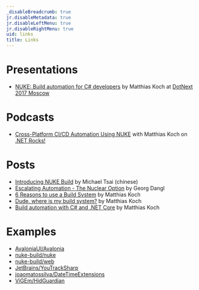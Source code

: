 ```yaml
---
_disableBreadcrumb: true
jr.disableMetadata: true
jr.disableLeftMenu: true
jr.disableRightMenu: true
uid: links
title: Links
---
```


# Presentations
- [NUKE: Build automation for C# developers](https://www.youtube.com/watch?v=7gEqxzD6hbs) by Matthias Koch at [DotNext 2017 Moscow](https://2017.dotnext-moscow.ru/en/)

# Podcasts
- [Cross-Platform CI/CD Automation Using NUKE](https://dotnetrocks.com/?show=1598) with Matthias Koch on [.NET Rocks!](https://dotnetrocks.com)

# Posts
- [Introducing NUKE Build](https://www.huanlintalk.com/2018/04/introducing-nuke-build.html) by Michael Tsai (chinese)
- [Escalating Automation - The Nuclear Option](https://blog.dangl.me/archive/escalating-automation-the-nuclear-option/) by Georg Dangl
- [6 Reasons to use a Build System](https://medium.com/@matkoch87/6-reasons-to-use-a-build-system-92e6b67d0231) by Matthias Koch
- [Dude, where is my build system?](https://medium.com/@matkoch87/dude-where-is-my-build-system-f0edc1668771) by Matthias Koch
- [Build automation with C# and .NET Core](https://medium.com/@matkoch87/build-automation-with-c-and-net-core-9a42ebcf729d) by Matthias Koch

# Examples
- [AvaloniaUI/Avalonia](https://github.com/AvaloniaUI/Avalonia/tree/master/nukebuild)
- [nuke-build/nuke](https://github.com/nuke-build/nuke/tree/develop/build)
- [nuke-build/web](https://github.com/nuke-build/web/tree/master/build)
- [JetBrains/YouTrackSharp](https://github.com/JetBrains/YouTrackSharp)
- [joaomatossilva/DateTimeExtensions](https://github.com/joaomatossilva/DateTimeExtensions)
- [ViGEm/HidGuardian](https://github.com/ViGEm/HidGuardian/tree/master/build)
